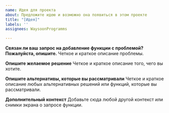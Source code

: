 ```yaml
---
name: Идея для проекта
about: Предложите идею и возможно она появиться в этом проекте
title: "[Идея]"
labels: ''
assignees: WaysoonProgramms

---
```


**Связан ли ваш запрос на добавление функции с проблемой? Пожалуйста, опишите.**
Четкое и краткое описание проблемы.

**Опишите желаемое решение**
Четкое и краткое описание того, чего вы хотите.

**Опишите альтернативы, которые вы рассматривали**
Четкое и краткое описание любых альтернативных решений или функций, которые вы рассматривали.

**Дополнительный контекст**
Добавьте сюда любой другой контекст или снимки экрана о запросе функции.
